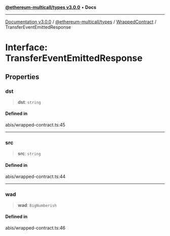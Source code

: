 [**@ethereum-multicall/types v3.0.0**](../../../README.md) • **Docs**

***

[Documentation v3.0.0](../../../../../packages.md) / [@ethereum-multicall/types](../../../README.md) / [WrappedContract](../README.md) / TransferEventEmittedResponse

# Interface: TransferEventEmittedResponse

## Properties

### dst

> **dst**: `string`

#### Defined in

abis/wrapped-contract.ts:45

***

### src

> **src**: `string`

#### Defined in

abis/wrapped-contract.ts:44

***

### wad

> **wad**: `BigNumberish`

#### Defined in

abis/wrapped-contract.ts:46
